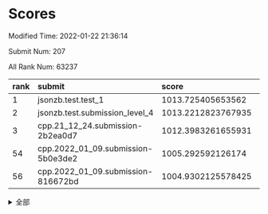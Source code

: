 # Scores

Modified Time: 2022-01-22 21:36:14

Submit Num: 207

All Rank Num: 63237

| rank |               submit               |       score        |       sigma        | pk_num |
| :--- | :--------------------------------- | :----------------- | :----------------- | :----- |
| 1    | jsonzb.test.test_1                 | 1013.725405653562  | 0.8118459311156181 | 1224   |
| 2    | jsonzb.test.submission_level_4     | 1013.2212823767935 | 0.8059685366880296 | 1222   |
| 3    | cpp.21_12_24.submission-2b2ea0d7   | 1012.3983261655931 | 0.7582217988274244 | 1224   |
| 54   | cpp.2022_01_09.submission-5b0e3de2 | 1005.292592126174  | 0.7359170687197724 | 1216   |
| 56   | cpp.2022_01_09.submission-816672bd | 1004.9302125578425 | 0.7200289628826909 | 1220   |


<details>
<summary>全部</summary>

| rank |                 submit                 |       score        |       sigma        | pk_num |
| :--- | :------------------------------------- | :----------------- | :----------------- | :----- |
| 1    | jsonzb.test.test_1                     | 1013.725405653562  | 0.8118459311156181 | 1224   |
| 2    | jsonzb.test.submission_level_4         | 1013.2212823767935 | 0.8059685366880296 | 1222   |
| 3    | cpp.21_12_24.submission-2b2ea0d7       | 1012.3983261655931 | 0.7582217988274244 | 1224   |
| 4    | gobigger.level_3.submission_level_3_24 | 1011.6323466037577 | 0.782504164346095  | 1223   |
| 5    | gobigger.level_3.submission_level_3_15 | 1011.5972645117923 | 0.8039750972154748 | 1222   |
| 6    | gobigger.level_3.submission_level_3_40 | 1011.5232869915858 | 0.8051394568706951 | 1225   |
| 7    | gobigger.level_3.submission_level_3_35 | 1011.5062337369479 | 0.7738130797091994 | 1225   |
| 8    | gobigger.level_3.submission_level_3_46 | 1011.43979092457   | 0.7629605524824989 | 1221   |
| 9    | gobigger.level_3.submission_level_3_45 | 1011.2896420358759 | 0.7725344338051734 | 1217   |
| 10   | gobigger.level_3.submission_level_3_8  | 1011.0986623492463 | 0.7652028991974062 | 1224   |
| 11   | gobigger.level_3.submission_level_3_42 | 1010.6397409079526 | 0.7702350770594336 | 1223   |
| 12   | gobigger.level_3.submission_level_3_23 | 1010.6211096414111 | 0.7841247984138314 | 1221   |
| 13   | gobigger.level_3.submission_level_3_5  | 1010.5400938054987 | 0.752853362288821  | 1222   |
| 14   | gobigger.level_3.submission_level_3_1  | 1010.4173759894179 | 0.7756270651068302 | 1219   |
| 15   | gobigger.level_3.submission_level_3_49 | 1010.3617939815391 | 0.7793096242707047 | 1224   |
| 16   | gobigger.level_3.submission_level_3_34 | 1010.3096214755518 | 0.7698226013333069 | 1228   |
| 17   | gobigger.level_3.submission_level_3_10 | 1010.2440747669478 | 0.7680726398366164 | 1225   |
| 18   | gobigger.level_3.submission_level_3_12 | 1010.2305984545551 | 0.7468286406307502 | 1219   |
| 19   | gobigger.level_3.submission_level_3_20 | 1010.1060819273945 | 0.7609510095768092 | 1220   |
| 20   | gobigger.level_3.submission_level_3_39 | 1010.1008613602797 | 0.767116069272387  | 1220   |
| 21   | gobigger.level_3.submission_level_3_29 | 1010.0679291748575 | 0.7719625851980599 | 1216   |
| 22   | gobigger.level_3.submission_level_3_2  | 1009.9896022563169 | 0.7777880676795976 | 1222   |
| 23   | gobigger.level_3.submission_level_3_4  | 1009.9493215263378 | 0.7509111512580301 | 1227   |
| 24   | gobigger.level_3.submission_level_3_33 | 1009.9360841341595 | 0.7444835951603935 | 1219   |
| 25   | gobigger.level_3.submission_level_3_31 | 1009.9126834078075 | 0.7533117795198366 | 1217   |
| 26   | gobigger.level_3.submission_level_3_38 | 1009.8869884926551 | 0.7483510108825949 | 1222   |
| 27   | gobigger.level_3.submission_level_3_37 | 1009.8302712219912 | 0.7505488300357577 | 1222   |
| 28   | gobigger.level_3.submission_level_3_32 | 1009.8091121079927 | 0.7639179047641507 | 1216   |
| 29   | gobigger.level_3.submission_level_3_9  | 1009.7281502596344 | 0.7597940137242473 | 1221   |
| 30   | gobigger.level_3.submission_level_3_11 | 1009.7235011186299 | 0.7536761388727939 | 1219   |
| 31   | gobigger.level_3.submission_level_3_3  | 1009.6682625814645 | 0.7376744606576796 | 1225   |
| 32   | gobigger.level_3.submission_level_3_17 | 1009.6672450534616 | 0.7299924921278554 | 1219   |
| 33   | gobigger.level_3.submission_level_3_18 | 1009.5700517890764 | 0.7558785297857515 | 1229   |
| 34   | gobigger.level_3.submission_level_3_26 | 1009.5314983883326 | 0.752894415487997  | 1223   |
| 35   | gobigger.level_3.submission_level_3_6  | 1009.4694617208268 | 0.7640461658423023 | 1219   |
| 36   | gobigger.level_3.submission_level_3_14 | 1009.4021262423198 | 0.7560469649411894 | 1220   |
| 37   | gobigger.level_3.submission_level_3_43 | 1009.3973433264036 | 0.7638437954987753 | 1219   |
| 38   | gobigger.level_3.submission_level_3_22 | 1009.3164662477946 | 0.7333887628424678 | 1220   |
| 39   | gobigger.level_3.submission_level_3_25 | 1009.2882976334955 | 0.7624478094923733 | 1220   |
| 40   | gobigger.level_3.submission_level_3_0  | 1009.1958253270166 | 0.7533337302807624 | 1222   |
| 41   | gobigger.level_3.submission_level_3_21 | 1009.135778343159  | 0.7436766721704661 | 1222   |
| 42   | gobigger.level_3.submission_level_3_36 | 1009.0829352568444 | 0.7518329339491627 | 1221   |
| 43   | gobigger.level_3.submission_level_3_13 | 1009.0387004684757 | 0.7734509722250086 | 1219   |
| 44   | gobigger.level_3.submission_level_3_16 | 1008.7869320946501 | 0.7370037499210474 | 1223   |
| 45   | gobigger.level_3.submission_level_3_44 | 1008.6707757453327 | 0.747730295628021  | 1217   |
| 46   | gobigger.level_3.submission_level_3_19 | 1008.5730173861351 | 0.7524834086535926 | 1225   |
| 47   | gobigger.level_3.submission_level_3_48 | 1008.5725060591114 | 0.7482168690619891 | 1219   |
| 48   | gobigger.level_3.submission_level_3_41 | 1008.557786745495  | 0.7508707475349258 | 1227   |
| 49   | gobigger.level_3.submission_level_3_28 | 1008.4562775900354 | 0.7438456492623066 | 1224   |
| 50   | gobigger.level_3.submission_level_3_7  | 1008.1432537142492 | 0.7629748979474293 | 1224   |
| 51   | gobigger.level_3.submission_level_3_47 | 1008.1312045638498 | 0.745809030202949  | 1222   |
| 52   | gobigger.level_3.submission_level_3_30 | 1008.1144052017553 | 0.7399980901594446 | 1215   |
| 53   | gobigger.level_3.submission_level_3_27 | 1008.0019749264027 | 0.744620484133844  | 1219   |
| 54   | cpp.2022_01_09.submission-5b0e3de2     | 1005.292592126174  | 0.7359170687197724 | 1216   |
| 55   | gobigger.level_1.submission_level_1_23 | 1005.046594865608  | 0.7247516674804375 | 1224   |
| 56   | cpp.2022_01_09.submission-816672bd     | 1004.9302125578425 | 0.7200289628826909 | 1220   |
| 57   | gobigger.level_1.submission_level_1_37 | 1004.4431358097069 | 0.7207726481423596 | 1220   |
| 58   | gobigger.level_1.submission_level_1_1  | 1004.3846215462557 | 0.723398602211002  | 1223   |
| 59   | gobigger.level_1.submission_level_1_12 | 1004.2841854170604 | 0.7215277614792937 | 1223   |
| 60   | gobigger.level_1.submission_level_1_32 | 1004.1866820986754 | 0.7156961846909994 | 1222   |
| 61   | gobigger.level_1.submission_level_1_7  | 1004.1864573187266 | 0.7137352604289164 | 1223   |
| 62   | gobigger.level_1.submission_level_1_8  | 1004.1803380206309 | 0.6977524040773769 | 1226   |
| 63   | gobigger.level_1.submission_level_1_24 | 1004.0715407241967 | 0.7223730093785443 | 1227   |
| 64   | gobigger.level_1.submission_level_1_39 | 1004.0677446955086 | 0.7136366918743899 | 1225   |
| 65   | gobigger.level_1.submission_level_1_17 | 1003.9402062347499 | 0.7171236890909511 | 1223   |
| 66   | gobigger.level_1.submission_level_1_22 | 1003.9363431906654 | 0.7198706863384332 | 1223   |
| 67   | gobigger.level_1.submission_level_1_3  | 1003.8167316250643 | 0.7226268612238435 | 1222   |
| 68   | gobigger.level_1.submission_level_1_15 | 1003.7988672367716 | 0.7084038481878397 | 1225   |
| 69   | gobigger.level_1.submission_level_1_19 | 1003.7744337631273 | 0.7220678003056401 | 1220   |
| 70   | gobigger.level_1.submission_level_1_43 | 1003.7169812969419 | 0.7192959642953365 | 1223   |
| 71   | gobigger.level_1.submission_level_1_25 | 1003.700393853316  | 0.713590211505207  | 1222   |
| 72   | gobigger.level_1.submission_level_1_48 | 1003.6975153498832 | 0.725351849047078  | 1223   |
| 73   | gobigger.level_1.submission_level_1_27 | 1003.6530935727994 | 0.7160677810425945 | 1222   |
| 74   | gobigger.level_1.submission_level_1_5  | 1003.5768547524294 | 0.7234114133748436 | 1221   |
| 75   | gobigger.level_1.submission_level_1_28 | 1003.5522292093987 | 0.713484607776634  | 1225   |
| 76   | gobigger.level_1.submission_level_1_14 | 1003.5331624132708 | 0.7216509971393117 | 1218   |
| 77   | gobigger.level_1.submission_level_1_20 | 1003.5326429093426 | 0.7090966670290555 | 1220   |
| 78   | gobigger.level_1.submission_level_1_49 | 1003.4764371249332 | 0.7062296497060305 | 1225   |
| 79   | gobigger.level_1.submission_level_1_26 | 1003.4751864199579 | 0.7211490487349129 | 1224   |
| 80   | gobigger.level_1.submission_level_1_34 | 1003.4567498503188 | 0.7174457526173648 | 1224   |
| 81   | gobigger.level_1.submission_level_1_9  | 1003.3562059162407 | 0.7234503072062901 | 1217   |
| 82   | gobigger.level_1.submission_level_1_21 | 1003.3404109725302 | 0.7147432429071512 | 1223   |
| 83   | gobigger.level_1.submission_level_1_4  | 1003.2490053321769 | 0.7099650071700985 | 1219   |
| 84   | gobigger.level_1.submission_level_1_35 | 1003.2429959559055 | 0.7143802902316325 | 1225   |
| 85   | gobigger.level_1.submission_level_1_46 | 1003.1744757865374 | 0.7287379278196264 | 1226   |
| 86   | gobigger.level_1.submission_level_1_31 | 1003.1546646910878 | 0.7113221172134553 | 1226   |
| 87   | gobigger.level_1.submission_level_1_41 | 1003.1244653117826 | 0.7261171514343157 | 1220   |
| 88   | gobigger.level_1.submission_level_1_44 | 1003.0163491834769 | 0.7175359354323925 | 1218   |
| 89   | gobigger.level_1.submission_level_1_2  | 1002.9940846894852 | 0.7110836727560151 | 1223   |
| 90   | gobigger.level_1.submission_level_1_38 | 1002.9234801788833 | 0.7059289920356188 | 1226   |
| 91   | gobigger.level_1.submission_level_1_18 | 1002.9063283090336 | 0.7093969535641184 | 1219   |
| 92   | gobigger.level_1.submission_level_1_6  | 1002.881169081528  | 0.7057430179938532 | 1226   |
| 93   | gobigger.level_1.submission_level_1_42 | 1002.8641145953043 | 0.7182299986111368 | 1222   |
| 94   | gobigger.level_1.submission_level_1_45 | 1002.7891535007101 | 0.7082796618299643 | 1222   |
| 95   | gobigger.level_1.submission_level_1_33 | 1002.7737914810208 | 0.7208737071771268 | 1219   |
| 96   | gobigger.level_1.submission_level_1_16 | 1002.698261195141  | 0.7081087109066208 | 1222   |
| 97   | gobigger.level_1.submission_level_1_36 | 1002.5685418448841 | 0.7108348728299448 | 1222   |
| 98   | gobigger.level_1.submission_level_1_29 | 1002.4748348810075 | 0.7226277009659542 | 1222   |
| 99   | gobigger.level_1.submission_level_1_47 | 1002.4529881466646 | 0.711738011872009  | 1223   |
| 100  | gobigger.level_1.submission_level_1_0  | 1002.4083492205884 | 0.697566895471209  | 1220   |
| 101  | gobigger.level_1.submission_level_1_11 | 1002.363014265854  | 0.7073024368746406 | 1225   |
| 102  | gobigger.level_1.submission_level_1_30 | 1002.345049040072  | 0.7046889159654717 | 1223   |
| 103  | gobigger.level_1.submission_level_1_13 | 1002.2760833581489 | 0.7136260532132702 | 1219   |
| 104  | gobigger.level_1.submission_level_1_40 | 1002.2485903927128 | 0.7184982318583716 | 1218   |
| 105  | gobigger.level_1.submission_level_1_10 | 1001.9741908354679 | 0.7139640652373728 | 1224   |
| 106  | gobigger.random.submission_random_4    | 997.7909271028202  | 0.7166336715297797 | 1219   |
| 107  | gobigger.random.submission_random_16   | 997.4728785336972  | 0.7113648624860487 | 1224   |
| 108  | gobigger.random.submission_random_37   | 996.943802819637   | 0.7067111318641421 | 1227   |
| 109  | gobigger.random.submission_random_35   | 996.766523863754   | 0.7174118240889283 | 1226   |
| 110  | gobigger.random.submission_random_5    | 996.7461643929628  | 0.7065823054269574 | 1222   |
| 111  | gobigger.random.submission_random_13   | 996.6728114108698  | 0.7239111547324469 | 1229   |
| 112  | gobigger.random.submission_random_18   | 996.5374541323415  | 0.71584918353492   | 1220   |
| 113  | gobigger.random.submission_random_31   | 996.5242125314787  | 0.7066986844890389 | 1224   |
| 114  | gobigger.random.submission_random_14   | 996.5179880401952  | 0.7152959347821649 | 1226   |
| 115  | gobigger.random.submission_random_25   | 996.4600127883361  | 0.7081497560962067 | 1223   |
| 116  | gobigger.random.submission_random_17   | 996.4468345680534  | 0.7250649117868551 | 1222   |
| 117  | gobigger.random.submission_random_2    | 996.2688278212319  | 0.7033486032742182 | 1225   |
| 118  | gobigger.random.submission_random_12   | 996.1923816973097  | 0.7070971804153361 | 1220   |
| 119  | gobigger.random.submission_random_39   | 996.1088304031164  | 0.702982163501441  | 1224   |
| 120  | gobigger.random.submission_random_36   | 996.1020516502264  | 0.7126140042800179 | 1223   |
| 121  | gobigger.random.submission_random_41   | 996.0828520082772  | 0.7038057175202393 | 1224   |
| 122  | gobigger.random.submission_random_8    | 996.0533772761112  | 0.716150550083089  | 1220   |
| 123  | gobigger.random.submission_random_48   | 996.0531384788524  | 0.7091235285019831 | 1218   |
| 124  | gobigger.random.submission_random_29   | 996.0510947515207  | 0.7163861012556848 | 1221   |
| 125  | gobigger.random.submission_random_26   | 996.0037036272265  | 0.7098226662903743 | 1222   |
| 126  | gobigger.random.submission_random_42   | 995.9919066171584  | 0.7152376995714266 | 1221   |
| 127  | gobigger.random.submission_random_15   | 995.9666993780351  | 0.7260630378443135 | 1221   |
| 128  | gobigger.random.submission_random_1    | 995.9421608484901  | 0.7205445162804202 | 1219   |
| 129  | gobigger.random.submission_random_30   | 995.921638043842   | 0.7121465506803684 | 1215   |
| 130  | gobigger.random.submission_random_32   | 995.8696696828155  | 0.7122722744790775 | 1219   |
| 131  | gobigger.random.submission_random_40   | 995.8436330039873  | 0.7134090859781589 | 1219   |
| 132  | gobigger.random.submission_random_7    | 995.8384489860719  | 0.702690038717239  | 1225   |
| 133  | gobigger.random.submission_random_22   | 995.7896914445836  | 0.6929651166868376 | 1217   |
| 134  | gobigger.random.submission_random_44   | 995.7507465080373  | 0.7057453373266652 | 1220   |
| 135  | gobigger.random.submission_random_45   | 995.7215483270328  | 0.7122766548575415 | 1218   |
| 136  | gobigger.random.submission_random_6    | 995.6841874213821  | 0.7113407813061963 | 1221   |
| 137  | gobigger.random.submission_random_24   | 995.6711078162717  | 0.7307124086336633 | 1226   |
| 138  | gobigger.random.submission_random_33   | 995.5709331105687  | 0.7074567891900196 | 1216   |
| 139  | gobigger.random.submission_random_21   | 995.5627639296     | 0.7079105979792132 | 1227   |
| 140  | gobigger.random.submission_random_20   | 995.5404999579822  | 0.7035619569587722 | 1218   |
| 141  | gobigger.random.submission_random_47   | 995.5274580794927  | 0.7097742955474496 | 1223   |
| 142  | gobigger.random.submission_random_27   | 995.5080208727392  | 0.7065942259110852 | 1218   |
| 143  | gobigger.random.submission_random_34   | 995.4994965870674  | 0.7119617383451161 | 1225   |
| 144  | gobigger.random.submission_random_10   | 995.4666780483642  | 0.7176920089817292 | 1224   |
| 145  | gobigger.random.submission_random_19   | 995.461076243927   | 0.7146713769817902 | 1226   |
| 146  | gobigger.random.submission_random_38   | 995.3814621320013  | 0.7133184265246443 | 1225   |
| 147  | gobigger.random.submission_random_3    | 995.3124113571574  | 0.716755883596556  | 1217   |
| 148  | gobigger.random.submission_random_28   | 995.2393839839322  | 0.70503519567329   | 1227   |
| 149  | gobigger.random.submission_random_0    | 995.2107273199498  | 0.7174698233289202 | 1222   |
| 150  | gobigger.random.submission_random_43   | 995.1940822960181  | 0.7126510787277348 | 1222   |
| 151  | gobigger.random.submission_random_23   | 995.094968433038   | 0.7310640726549574 | 1220   |
| 152  | gobigger.random.submission_random_46   | 994.9439881759023  | 0.700809375314027  | 1217   |
| 153  | gobigger.random.submission_random_49   | 994.611670048051   | 0.7110490046133309 | 1224   |
| 154  | gobigger.random.submission_random_11   | 994.5623562938074  | 0.7232580100669206 | 1223   |
| 155  | gobigger.random.submission_random_9    | 994.197668203797   | 0.7213225207808752 | 1222   |
| 156  | gobigger.level_2.submission_level_2_25 | 993.7663845696406  | 0.7227736819099825 | 1218   |
| 157  | gobigger.level_2.submission_level_2_42 | 993.337546657835   | 0.741894994428476  | 1222   |
| 158  | gobigger.level_2.submission_level_2_6  | 993.3343848779662  | 0.7259725783649581 | 1221   |
| 159  | gobigger.level_2.submission_level_2_44 | 993.1435478001548  | 0.7503794581862907 | 1227   |
| 160  | gobigger.level_2.submission_level_2_32 | 993.0725155807082  | 0.7209496362158127 | 1228   |
| 161  | gobigger.level_2.submission_level_2_20 | 993.0644633406774  | 0.7263342601736403 | 1223   |
| 162  | gobigger.level_2.submission_level_2_40 | 992.815640729631   | 0.7504977820168062 | 1217   |
| 163  | gobigger.level_2.submission_level_2_26 | 992.7846577883756  | 0.7483623354157536 | 1226   |
| 164  | gobigger.level_2.submission_level_2_7  | 992.7832646423318  | 0.725517315827031  | 1221   |
| 165  | gobigger.level_2.submission_level_2_29 | 992.7334253079647  | 0.7482582837652524 | 1225   |
| 166  | gobigger.level_2.submission_level_2_45 | 992.7062149786559  | 0.7459602652918466 | 1225   |
| 167  | gobigger.level_2.submission_level_2_49 | 992.680156082483   | 0.7405163500839141 | 1224   |
| 168  | gobigger.level_2.submission_level_2_24 | 992.6748888144275  | 0.74012052617546   | 1226   |
| 169  | gobigger.level_2.submission_level_2_43 | 992.5635038609222  | 0.7457055873972183 | 1223   |
| 170  | gobigger.level_2.submission_level_2_46 | 992.5416656289245  | 0.732008446865522  | 1220   |
| 171  | gobigger.level_2.submission_level_2_14 | 992.4780935180805  | 0.7303021267163677 | 1224   |
| 172  | gobigger.level_2.submission_level_2_18 | 992.386825588745   | 0.7417843215590323 | 1224   |
| 173  | gobigger.level_2.submission_level_2_0  | 992.361024581715   | 0.7486450604893657 | 1225   |
| 174  | gobigger.level_2.submission_level_2_3  | 992.2651541951565  | 0.7430800787252243 | 1225   |
| 175  | gobigger.level_2.submission_level_2_39 | 992.2492424257442  | 0.7574243372995801 | 1219   |
| 176  | gobigger.level_2.submission_level_2_10 | 992.2271481993157  | 0.7244331468193385 | 1220   |
| 177  | gobigger.level_2.submission_level_2_48 | 992.1915503989866  | 0.7347792267844807 | 1219   |
| 178  | gobigger.level_2.submission_level_2_2  | 992.1226005238574  | 0.7598168231580053 | 1220   |
| 179  | gobigger.level_2.submission_level_2_9  | 992.0975320561896  | 0.7434258346028227 | 1221   |
| 180  | gobigger.level_2.submission_level_2_30 | 992.0594224274156  | 0.727233552570714  | 1223   |
| 181  | gobigger.level_2.submission_level_2_17 | 992.0406223749277  | 0.750568530612194  | 1222   |
| 182  | gobigger.level_2.submission_level_2_35 | 992.0042861530627  | 0.7437499788520361 | 1221   |
| 183  | gobigger.level_2.submission_level_2_37 | 991.9713490450539  | 0.7500733600342567 | 1218   |
| 184  | gobigger.level_2.submission_level_2_4  | 991.8632970372939  | 0.7512316968830609 | 1224   |
| 185  | gobigger.level_2.submission_level_2_5  | 991.8590940378532  | 0.7249099714334355 | 1224   |
| 186  | gobigger.level_2.submission_level_2_12 | 991.8412289895724  | 0.7447621424263079 | 1225   |
| 187  | gobigger.level_2.submission_level_2_22 | 991.7194030575077  | 0.7565950982787919 | 1226   |
| 188  | gobigger.level_2.submission_level_2_27 | 991.6887904420624  | 0.7525668247265094 | 1223   |
| 189  | gobigger.level_2.submission_level_2_41 | 991.6135311131952  | 0.7338610833411644 | 1223   |
| 190  | gobigger.level_2.submission_level_2_23 | 991.537729773111   | 0.7489913169937947 | 1215   |
| 191  | gobigger.level_2.submission_level_2_36 | 991.5225435224121  | 0.7457233326780375 | 1219   |
| 192  | gobigger.level_2.submission_level_2_31 | 991.5198145652615  | 0.7703994804865609 | 1227   |
| 193  | gobigger.level_2.submission_level_2_34 | 991.4983983083009  | 0.7394225448224636 | 1220   |
| 194  | gobigger.level_2.submission_level_2_21 | 991.4662830121883  | 0.7503757601371546 | 1221   |
| 195  | gobigger.level_2.submission_level_2_47 | 991.4277066608921  | 0.7435613335795084 | 1222   |
| 196  | gobigger.level_2.submission_level_2_33 | 991.3674271925503  | 0.7589233610795312 | 1225   |
| 197  | gobigger.level_2.submission_level_2_11 | 991.285598577691   | 0.7419113143017652 | 1222   |
| 198  | gobigger.level_2.submission_level_2_13 | 991.1415607199006  | 0.7527538817180112 | 1229   |
| 199  | gobigger.level_2.submission_level_2_16 | 991.0867142823205  | 0.7524777027876939 | 1224   |
| 200  | gobigger.level_2.submission_level_2_38 | 991.0584330440242  | 0.7481485148392126 | 1221   |
| 201  | gobigger.level_2.submission_level_2_19 | 991.0201518476736  | 0.7570440296121385 | 1224   |
| 202  | gobigger.level_2.submission_level_2_15 | 990.6829680856541  | 0.7764294568281093 | 1215   |
| 203  | gobigger.level_2.submission_level_2_28 | 990.3813320286956  | 0.7601716270293711 | 1219   |
| 204  | gobigger.level_2.submission_level_2_1  | 990.3326007891756  | 0.7885264646384121 | 1218   |
| 205  | gobigger.level_2.submission_level_2_8  | 989.8547898749055  | 0.7804848360594434 | 1221   |
| 206  | gobigger.none.submission_none_0        | 976.475013179141   | 1.3069302034010848 | 1221   |
| 207  | gobigger.none.submission_none_1        | 976.2861026518244  | 1.3653378230312043 | 1220   |

</details>